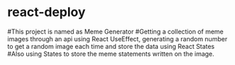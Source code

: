 # react-deploy
#This project is named as Meme Generator
#Getting a collection of meme images through an api using React UseEffect, generating a random number to get a random image each time and store the data using React States
#Also using States to store the meme statements written on the image.
